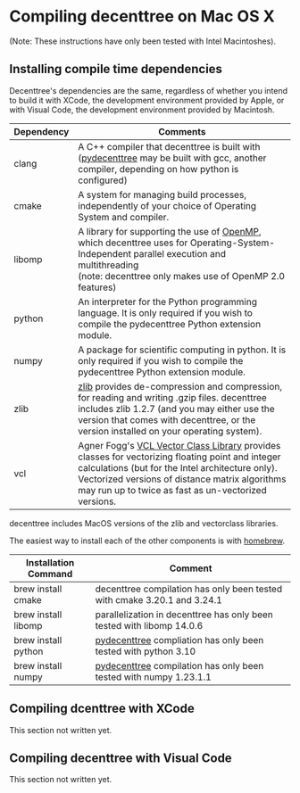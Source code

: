 <h1>Compiling decenttree on Mac OS X</h1>
(Note: These instructions have only been tested with Intel Macintoshes).

<h2>Installing compile time dependencies</h2>
Decenttree's dependencies are the same, regardless of whether you
intend to build it with XCode, the development environment 
provided by Apple, or with Visual Code, the development environment
provided by Macintosh.

|Dependency|Comments|
|----------|--------|
| clang    | A C++ compiler that decenttree is built with ([pydecenttree](pydecenttree.md) may be built with gcc, another compiler, depending on how python is configured) |
| cmake    | A system for managing build processes,  independently of your choice of Operating System and compiler. |
| libomp   | A library for supporting the use of [OpenMP](https://en.wikipedia.org/wiki/OpenMP), which decenttree uses for Operating-System-Independent parallel execution and multithreading  <br> (note: decenttree only makes use of OpenMP 2.0 features)
| python   | An interpreter for the Python programming language. It is only required if you wish to compile the pydecenttree Python extension module. |
| numpy    | A package for scientific computing in python.  It is only required if you wish to compile the pydecenttree Python extension module. |
| zlib | [zlib](https://en.wikipedia.org/wiki/Zlib) provides de-compression and compression, for reading and writing .gzip files.  decenttree includes zlib 1.2.7 (and you may either use the version that comes with decenttree, or the version installed on your operating system). 
| vcl | Agner Fogg's [VCL Vector Class Library](https://www.agner.org/optimize/vcl_manual.pdf) provides classes for vectorizing floating point and integer calculations (but for the Intel architecture only). Vectorized versions of distance matrix algorithms may run up to twice as fast as un-vectorized versions.

decenttree includes MacOS versions of the zlib and vectorclass libraries.

The easiest way to install each of the other components is with 
[homebrew](https://brew.sh). 



| Installation Command | Comment |
|----------------------|------------------|
| brew install cmake   | decenttree compilation has only been tested with cmake 3.20.1 and 3.24.1 |
| brew install libomp  | parallelization in decenttree has only been tested with libomp 14.0.6 |
| brew install python  | [pydecenttree](pydecenttree.md) compliation has only been tested with python 3.10 |
| brew install numpy   | [pydecenttree](pydecenttree.md) compilation has only been tested with numpy 1.23.1.1 |

<h2>Compiling dcenttree with XCode</h2>
This section not written yet.
<h2>Compiling decenttree with Visual Code</h2>
This section not written yet.